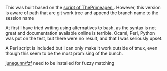 This was built based on the [ script of ThePrimeagen ](https://github.com/ThePrimeagen/.dotfiles/blob/master/bin/.local/scripts/tmux-sessionizer)
. However, this version is aware of path that are git work tree and append the
branch name to the session name

At first I have tried writing using alternatives to bash, as the syntax is not
great and documentation available online is terrible. Ocaml, Perl, Python was put
on the test, but there were no result, and that I was seriously upset.

A Perl script is included but I can only make it work outside of tmux, even though
this seem to be the most promising of the bunch.

[junegunn/fzf](https://github.com/junegunn/fzf) need to be installed for fuzzy
matching
